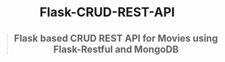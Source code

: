 <h1 align="center"> Flask-CRUD-REST-API </h1>

> <h2 align="center"> Flask based CRUD REST API for Movies using Flask-Restful and MongoDB </h2>

